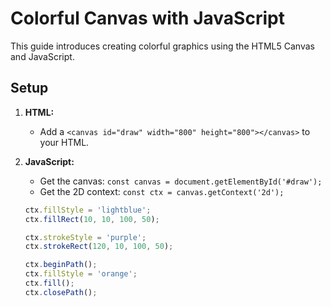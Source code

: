#   Colorful Canvas with JavaScript

This guide introduces creating colorful graphics using the HTML5 Canvas and JavaScript.

##   Setup

1.  **HTML:**
    * Add a `<canvas id="draw" width="800" height="800"></canvas>` to your HTML.

2.  **JavaScript:**
    * Get the canvas: `const canvas = document.getElementById('#draw');`
    * Get the 2D context: `const ctx = canvas.getContext('2d');`

    ```javascript
    ctx.fillStyle = 'lightblue';
    ctx.fillRect(10, 10, 100, 50);

    ctx.strokeStyle = 'purple';
    ctx.strokeRect(120, 10, 100, 50);

    ctx.beginPath();
    ctx.fillStyle = 'orange';
    ctx.fill();
    ctx.closePath();
